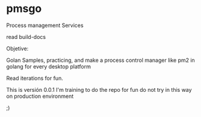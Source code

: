 # pmsgo
Process management Services

read build-docs

Objetive:

Golan Samples, practicing, and make a process control manager like pm2 in golang for every desktop platform

Read iterations for fun.

This is versión 0.0.1 I'm training to do the repo for fun do not try in this way on production environment 

;)